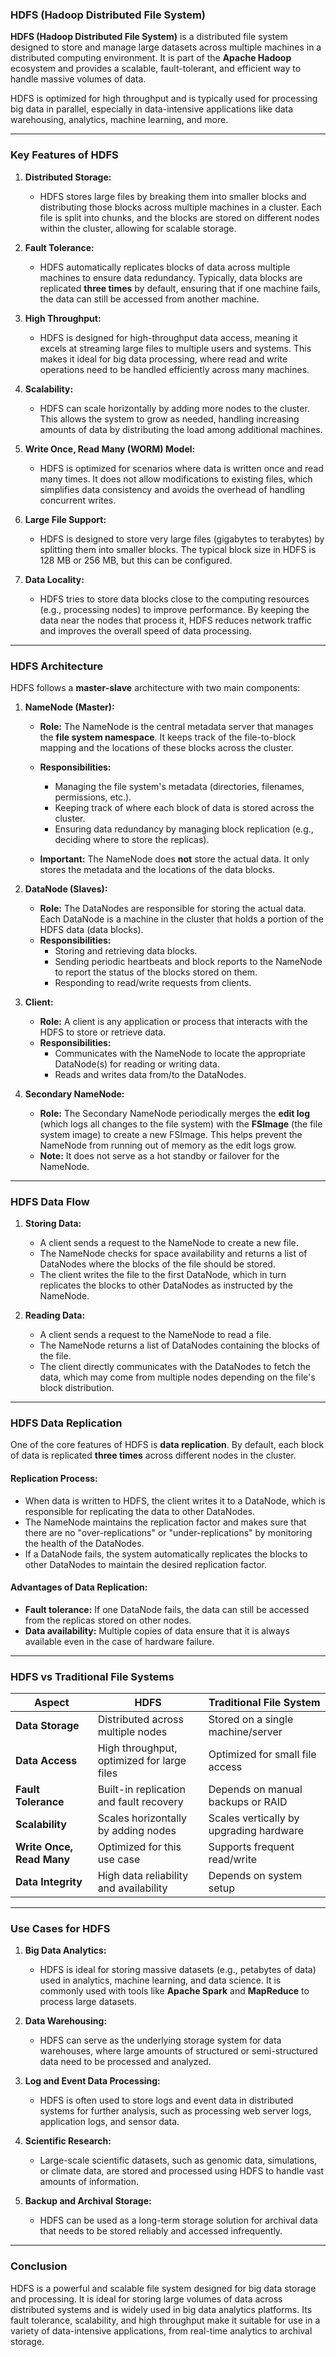 ### **HDFS (Hadoop Distributed File System)**

**HDFS (Hadoop Distributed File System)** is a distributed file system designed to store and manage large datasets across multiple machines in a distributed computing environment. It is part of the **Apache Hadoop** ecosystem and provides a scalable, fault-tolerant, and efficient way to handle massive volumes of data.

HDFS is optimized for high throughput and is typically used for processing big data in parallel, especially in data-intensive applications like data warehousing, analytics, machine learning, and more.

---

### **Key Features of HDFS**

1. **Distributed Storage:**
   - HDFS stores large files by breaking them into smaller blocks and distributing those blocks across multiple machines in a cluster. Each file is split into chunks, and the blocks are stored on different nodes within the cluster, allowing for scalable storage.

2. **Fault Tolerance:**
   - HDFS automatically replicates blocks of data across multiple machines to ensure data redundancy. Typically, data blocks are replicated **three times** by default, ensuring that if one machine fails, the data can still be accessed from another machine.
   
3. **High Throughput:**
   - HDFS is designed for high-throughput data access, meaning it excels at streaming large files to multiple users and systems. This makes it ideal for big data processing, where read and write operations need to be handled efficiently across many machines.
   
4. **Scalability:**
   - HDFS can scale horizontally by adding more nodes to the cluster. This allows the system to grow as needed, handling increasing amounts of data by distributing the load among additional machines.
   
5. **Write Once, Read Many (WORM) Model:**
   - HDFS is optimized for scenarios where data is written once and read many times. It does not allow modifications to existing files, which simplifies data consistency and avoids the overhead of handling concurrent writes.

6. **Large File Support:**
   - HDFS is designed to store very large files (gigabytes to terabytes) by splitting them into smaller blocks. The typical block size in HDFS is 128 MB or 256 MB, but this can be configured.

7. **Data Locality:**
   - HDFS tries to store data blocks close to the computing resources (e.g., processing nodes) to improve performance. By keeping the data near the nodes that process it, HDFS reduces network traffic and improves the overall speed of data processing.

---

### **HDFS Architecture**

HDFS follows a **master-slave** architecture with two main components:

1. **NameNode (Master):**
   - **Role:** The NameNode is the central metadata server that manages the **file system namespace**. It keeps track of the file-to-block mapping and the locations of these blocks across the cluster.
   - **Responsibilities:**
     - Managing the file system's metadata (directories, filenames, permissions, etc.).
     - Keeping track of where each block of data is stored across the cluster.
     - Ensuring data redundancy by managing block replication (e.g., deciding where to store the replicas).
   
   - **Important:** The NameNode does **not** store the actual data. It only stores the metadata and the locations of the data blocks.

2. **DataNode (Slaves):**
   - **Role:** The DataNodes are responsible for storing the actual data. Each DataNode is a machine in the cluster that holds a portion of the HDFS data (data blocks).
   - **Responsibilities:**
     - Storing and retrieving data blocks.
     - Sending periodic heartbeats and block reports to the NameNode to report the status of the blocks stored on them.
     - Responding to read/write requests from clients.

3. **Client:**
   - **Role:** A client is any application or process that interacts with the HDFS to store or retrieve data.
   - **Responsibilities:**
     - Communicates with the NameNode to locate the appropriate DataNode(s) for reading or writing data.
     - Reads and writes data from/to the DataNodes.

4. **Secondary NameNode:**
   - **Role:** The Secondary NameNode periodically merges the **edit log** (which logs all changes to the file system) with the **FSImage** (the file system image) to create a new FSImage. This helps prevent the NameNode from running out of memory as the edit logs grow.
   - **Note:** It does not serve as a hot standby or failover for the NameNode.

---

### **HDFS Data Flow**

1. **Storing Data:**
   - A client sends a request to the NameNode to create a new file.
   - The NameNode checks for space availability and returns a list of DataNodes where the blocks of the file should be stored.
   - The client writes the file to the first DataNode, which in turn replicates the blocks to other DataNodes as instructed by the NameNode.

2. **Reading Data:**
   - A client sends a request to the NameNode to read a file.
   - The NameNode returns a list of DataNodes containing the blocks of the file.
   - The client directly communicates with the DataNodes to fetch the data, which may come from multiple nodes depending on the file's block distribution.

---

### **HDFS Data Replication**

One of the core features of HDFS is **data replication**. By default, each block of data is replicated **three times** across different nodes in the cluster.

#### **Replication Process:**
- When data is written to HDFS, the client writes it to a DataNode, which is responsible for replicating the data to other DataNodes.
- The NameNode maintains the replication factor and makes sure that there are no "over-replications" or "under-replications" by monitoring the health of the DataNodes.
- If a DataNode fails, the system automatically replicates the blocks to other DataNodes to maintain the desired replication factor.

#### **Advantages of Data Replication:**
- **Fault tolerance:** If one DataNode fails, the data can still be accessed from the replicas stored on other nodes.
- **Data availability:** Multiple copies of data ensure that it is always available even in the case of hardware failure.

---

### **HDFS vs Traditional File Systems**

| **Aspect**                   | **HDFS**                                | **Traditional File System**          |
|------------------------------|-----------------------------------------|--------------------------------------|
| **Data Storage**              | Distributed across multiple nodes       | Stored on a single machine/server    |
| **Data Access**               | High throughput, optimized for large files | Optimized for small file access     |
| **Fault Tolerance**           | Built-in replication and fault recovery | Depends on manual backups or RAID   |
| **Scalability**               | Scales horizontally by adding nodes     | Scales vertically by upgrading hardware |
| **Write Once, Read Many**     | Optimized for this use case             | Supports frequent read/write        |
| **Data Integrity**            | High data reliability and availability  | Depends on system setup             |

---

### **Use Cases for HDFS**

1. **Big Data Analytics:**
   - HDFS is ideal for storing massive datasets (e.g., petabytes of data) used in analytics, machine learning, and data science. It is commonly used with tools like **Apache Spark** and **MapReduce** to process large datasets.

2. **Data Warehousing:**
   - HDFS can serve as the underlying storage system for data warehouses, where large amounts of structured or semi-structured data need to be processed and analyzed.

3. **Log and Event Data Processing:**
   - HDFS is often used to store logs and event data in distributed systems for further analysis, such as processing web server logs, application logs, and sensor data.

4. **Scientific Research:**
   - Large-scale scientific datasets, such as genomic data, simulations, or climate data, are stored and processed using HDFS to handle vast amounts of information.

5. **Backup and Archival Storage:**
   - HDFS can be used as a long-term storage solution for archival data that needs to be stored reliably and accessed infrequently.

---

### **Conclusion**

HDFS is a powerful and scalable file system designed for big data storage and processing. It is ideal for storing large volumes of data across distributed systems and is widely used in big data analytics platforms. Its fault tolerance, scalability, and high throughput make it suitable for use in a variety of data-intensive applications, from real-time analytics to archival storage.

